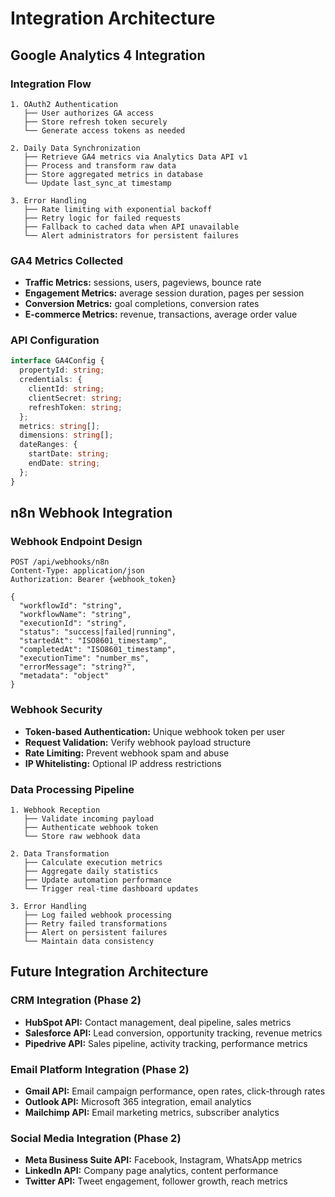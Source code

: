 # Integration Architecture

## Google Analytics 4 Integration

### Integration Flow

```
1. OAuth2 Authentication
   ├── User authorizes GA access
   ├── Store refresh token securely
   └── Generate access tokens as needed

2. Daily Data Synchronization
   ├── Retrieve GA4 metrics via Analytics Data API v1
   ├── Process and transform raw data
   ├── Store aggregated metrics in database
   └── Update last_sync_at timestamp

3. Error Handling
   ├── Rate limiting with exponential backoff
   ├── Retry logic for failed requests
   ├── Fallback to cached data when API unavailable
   └── Alert administrators for persistent failures
```

### GA4 Metrics Collected

- **Traffic Metrics:** sessions, users, pageviews, bounce rate
- **Engagement Metrics:** average session duration, pages per session
- **Conversion Metrics:** goal completions, conversion rates
- **E-commerce Metrics:** revenue, transactions, average order value

### API Configuration

```typescript
interface GA4Config {
  propertyId: string;
  credentials: {
    clientId: string;
    clientSecret: string;
    refreshToken: string;
  };
  metrics: string[];
  dimensions: string[];
  dateRanges: {
    startDate: string;
    endDate: string;
  };
}
```

## n8n Webhook Integration

### Webhook Endpoint Design

```
POST /api/webhooks/n8n
Content-Type: application/json
Authorization: Bearer {webhook_token}

{
  "workflowId": "string",
  "workflowName": "string",
  "executionId": "string",
  "status": "success|failed|running",
  "startedAt": "ISO8601_timestamp",
  "completedAt": "ISO8601_timestamp",
  "executionTime": "number_ms",
  "errorMessage": "string?",
  "metadata": "object"
}
```

### Webhook Security

- **Token-based Authentication:** Unique webhook token per user
- **Request Validation:** Verify webhook payload structure
- **Rate Limiting:** Prevent webhook spam and abuse
- **IP Whitelisting:** Optional IP address restrictions

### Data Processing Pipeline

```
1. Webhook Reception
   ├── Validate incoming payload
   ├── Authenticate webhook token
   └── Store raw webhook data

2. Data Transformation
   ├── Calculate execution metrics
   ├── Aggregate daily statistics
   ├── Update automation performance
   └── Trigger real-time dashboard updates

3. Error Handling
   ├── Log failed webhook processing
   ├── Retry failed transformations
   ├── Alert on persistent failures
   └── Maintain data consistency
```

## Future Integration Architecture

### CRM Integration (Phase 2)

- **HubSpot API:** Contact management, deal pipeline, sales metrics
- **Salesforce API:** Lead conversion, opportunity tracking, revenue metrics
- **Pipedrive API:** Sales pipeline, activity tracking, performance metrics

### Email Platform Integration (Phase 2)

- **Gmail API:** Email campaign performance, open rates, click-through rates
- **Outlook API:** Microsoft 365 integration, email analytics
- **Mailchimp API:** Email marketing metrics, subscriber analytics

### Social Media Integration (Phase 2)

- **Meta Business Suite API:** Facebook, Instagram, WhatsApp metrics
- **LinkedIn API:** Company page analytics, content performance
- **Twitter API:** Tweet engagement, follower growth, reach metrics
